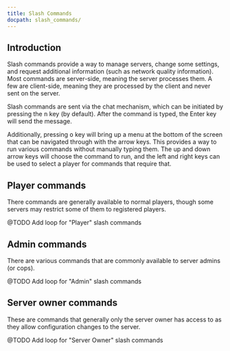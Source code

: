 ```yaml
---
title: Slash Commands
docpath: slash_commands/
---
```


## Introduction

Slash commands provide a way to manage servers, change some settings, and request additional information (such as network quality information). Most commands are server-side, meaning the server processes them. A few are client-side, meaning they are processed by the client and never sent on the server.

Slash commands are sent via the chat mechanism, which can be initiated by pressing the <kbd>n</kbd> key (by default). After the command is typed, the Enter key will send the message.

Additionally, pressing <kbd>o</kbd> key will bring up a menu at the bottom of the screen that can be navigated through with the arrow keys. This provides a way to run various commands without manually typing them. The up and down arrow keys will choose the command to run, and the left and right keys can be used to select a player for commands that require that.

## Player commands

There commands are generally available to normal players, though some servers may restrict some of them to registered players.

@TODO Add loop for "Player" slash commands

## Admin commands

There are various commands that are commonly available to server admins (or cops).

@TODO Add loop for "Admin" slash commands

## Server owner commands

These are commands that generally only the server owner has access to as they allow configuration changes to the server.

@TODO Add loop for "Server Owner" slash commands
